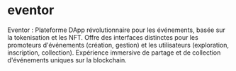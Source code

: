 # eventor
 Eventor : Plateforme DApp révolutionnaire pour les événements, basée sur la tokenisation et les NFT. Offre des interfaces distinctes pour les promoteurs d'événements (création, gestion) et les utilisateurs (exploration, inscription, collection). Expérience immersive de partage et de collection d'événements uniques sur la blockchain.
